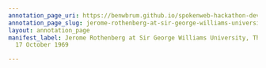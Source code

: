```yaml
---
annotation_page_uri: https://benwbrum.github.io/spokenweb-hackathon-development-noterms/annotations/jerome-rothenberg-at-sir-george-williams-university-the-poetry-series-17-october-1969-canvas-1-unknown.json
annotation_page_slug: jerome-rothenberg-at-sir-george-williams-university-the-poetry-series-17-october-1969-canvas-1-unknown
layout: annotation_page
manifest_label: Jerome Rothenberg at Sir George Williams University, The Poetry Series,
  17 October 1969

---
```

